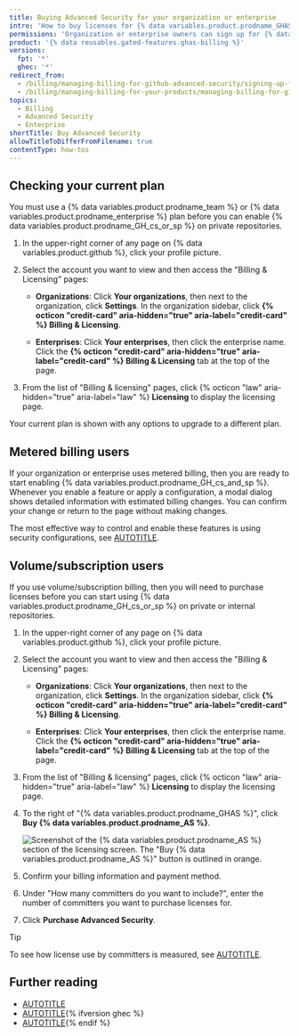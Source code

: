 ```yaml
---
title: Buying Advanced Security for your organization or enterprise
intro: 'How to buy licenses for {% data variables.product.prodname_GHAS %} whether you have usage-based or volume/subscription billing.'
permissions: 'Organization or enterprise owners can sign up for {% data variables.product.prodname_GH_cs_or_sp %}'
product: '{% data reusables.gated-features.ghas-billing %}'
versions:
  fpt: '*'
  ghec: '*'
redirect_from:
  - /billing/managing-billing-for-github-advanced-security/signing-up-for-github-advanced-security
  - /billing/managing-billing-for-your-products/managing-billing-for-github-advanced-security/signing-up-for-github-advanced-security
topics:
  - Billing
  - Advanced Security
  - Enterprise
shortTitle: Buy Advanced Security
allowTitleToDifferFromFilename: true
contentType: how-tos
---
```


## Checking your current plan

You must use a {% data variables.product.prodname_team %} or {% data variables.product.prodname_enterprise %} plan before you can enable {% data variables.product.prodname_GH_cs_or_sp %} on private repositories.

1. In the upper-right corner of any page on {% data variables.product.github %}, click your profile picture.

1. Select the account you want to view and then access the "Billing & Licensing" pages:

   * **Organizations**: Click **Your organizations**, then next to the organization, click **Settings**. In the organization sidebar, click **{% octicon "credit-card" aria-hidden="true" aria-label="credit-card" %} Billing & Licensing**.

   * **Enterprises**: Click **Your enterprises**, then click the enterprise name. Click the **{% octicon "credit-card" aria-hidden="true" aria-label="credit-card" %} Billing & Licensing** tab at the top of the page.

1. From the list of "Billing & licensing" pages, click {% octicon "law" aria-hidden="true" aria-label="law" %} **Licensing** to display the licensing page.

Your current plan is shown with any options to upgrade to a different plan.

## Metered billing users

If your organization or enterprise uses metered billing, then you are ready to start enabling {% data variables.product.prodname_GH_cs_and_sp %}. Whenever you enable a feature or apply a configuration, a modal dialog shows detailed information with estimated billing changes. You can confirm your change or return to the page without making changes.

The most effective way to control and enable these features is using security configurations, see [AUTOTITLE](/code-security/securing-your-organization/introduction-to-securing-your-organization-at-scale/choosing-a-security-configuration-for-your-repositories).

## Volume/subscription users

If you use volume/subscription billing, then you will need to purchase licenses before you can start using {% data variables.product.prodname_GH_cs_or_sp %} on private or internal repositories.

1. In the upper-right corner of any page on {% data variables.product.github %}, click your profile picture.

1. Select the account you want to view and then access the "Billing & Licensing" pages:

   * **Organizations**: Click **Your organizations**, then next to the organization, click **Settings**. In the organization sidebar, click **{% octicon "credit-card" aria-hidden="true" aria-label="credit-card" %} Billing & Licensing**.

   * **Enterprises**: Click **Your enterprises**, then click the enterprise name. Click the **{% octicon "credit-card" aria-hidden="true" aria-label="credit-card" %} Billing & Licensing** tab at the top of the page.

1. From the list of "Billing & licensing" pages, click {% octicon "law" aria-hidden="true" aria-label="law" %} **Licensing** to display the licensing page.

1. To the right of "{% data variables.product.prodname_GHAS %}", click **Buy {% data variables.product.prodname_AS %}**.

   ![Screenshot of the {% data variables.product.prodname_AS %} section of the licensing screen. The "Buy {% data variables.product.prodname_AS %}" button is outlined in orange.](/assets/images/help/enterprises/ghas-buy-advanced-security-button.png)

1. Confirm your billing information and payment method.
1. Under "How many committers do you want to include?", enter the number of committers you want to purchase licenses for.
1. Click **Purchase Advanced Security**.

> [!TIP]
> To see how license use by committers is measured, see [AUTOTITLE](/billing/concepts/product-billing/github-advanced-security).

## Further reading

* [AUTOTITLE](/code-security/trialing-github-advanced-security/planning-a-trial-of-ghas)
* [AUTOTITLE](/code-security/securing-your-organization/introduction-to-securing-your-organization-at-scale/about-enabling-security-features-at-scale){% ifversion ghec %}
* [AUTOTITLE](/code-security/adopting-github-advanced-security-at-scale/introduction-to-adopting-github-advanced-security-at-scale){% endif %}
